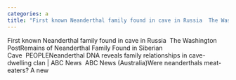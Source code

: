 ```yaml
---
categories: a
title: "First known Neanderthal family found in cave in Russia  The Washington Post"
---
```

First known Neanderthal family found in cave in Russia&nbsp;&nbsp;The Washington PostRemains of Neanderthal Family Found in Siberian Cave&nbsp;&nbsp;PEOPLENeanderthal DNA reveals family relationships in cave-dwelling clan | ABC News&nbsp;&nbsp;ABC News (Australia)Were neanderthals meat-eaters? A new